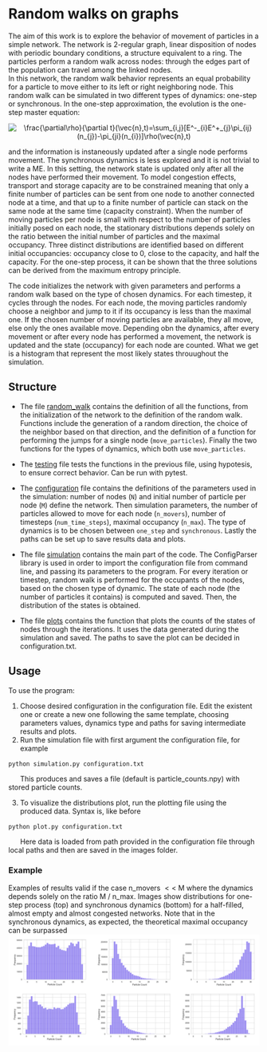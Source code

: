 # Random walks on graphs
The aim of this work is to explore the behavior of movement of particles in a simple network. The network is 2-regular graph, linear disposition of nodes with periodic boundary conditions, a structure equivalent to a ring. The particles perform a random walk across nodes: through the edges part of the population can travel among the linked nodes.<br/> 
In this network, the random walk behavior represents an equal probability for a particle to move either to its left or right neighboring node. 
This random walk can be simulated in two different types of dynamics: one-step or synchronous. In the one-step approximation, the evolution is the one-step master equation: <br /> 

<p align="center">
<img src="https://latex.codecogs.com/svg.image?\frac{\partial\rho}{\partial&space;t}(\vec{n},t)=\sum_{i,j}[E^-_{i}E^&plus;_{j}\pi_{ij}(n_{j})-\pi_{ji}(n_{i})]\rho(\vec{n},t)" title="\frac{\partial\rho}{\partial t}(\vec{n},t)=\sum_{i,j}[E^-_{i}E^+_{j}\pi_{ij}(n_{j})-\pi_{ji}(n_{i})]\rho(\vec{n},t)" />
</p>

and the information is instaneously updated after a single node performs movement.
The synchronous dynamics is less explored and it is not trivial to write a ME. In this setting, the network state is updated only after all the nodes have performed their movement. 
To model congestion effects, transport and storage capacity are to be constrained meaning that only a finite number of particles can be sent from
one node to another connected node at a time, and that up to a finite number of particle
can stack on the same node at the same time (capacity constraint).
When the number of moving particles per node is small with respect to the number of particles initially posed on each node, the stationary distributions depends solely on the ratio between the initial number of particles and the maximal occupancy. Three distinct distributions are identified based on different initial occupancies: occupancy close to $0$, close to the capacity, and half the capacity. 
For the one-step process, it can be shown that the three solutions can be derived from the maximum entropy principle.


The code initializes the network with given parameters and performs a random walk based on the type of chosen dynamics. For each timestep, it cycles through the nodes. For each node, the moving particles randomly choose a neighbor and jump to it if its occupancy is less than the maximal one. If the chosen number of moving particles are available, they all move, else only the ones available move. Depending obn the dynamics, after every movement or after every node has performed a movement, the network is updated and the state (occupancy) for each node are counted. What we get is a histogram that represent the most likely states throuughout the simulation.
## Structure
- The file [random_walk](https://github.com/daliamanfrin/Random-walks-on-graphs/blob/main/random_walk.py) contains the definition of all the functions, from the initialization of the network to the definition of the random walk. Functions include the generation of a random direction, the choice of the neighbor based on that direction, and the definition of a function for performing the jumps for a single node (`move_particles`). Finally the two functions for the types of dynamics, which both use `move_particles`.

- The [testing](https://github.com/daliamanfrin/Random-walks-on-graphs/blob/main/testing.py) file tests the functions in the previous file, using hypotesis, to ensure correct behavior. Can be run with pytest.

- The [configuration](https://github.com/daliamanfrin/Random-walks-on-graphs/blob/main/configuration.txt) file contains the definitions of the parameters used in the simulation: number of nodes (`N`) and initial number of particle per node (`M`) define the network. Then simulation parameters, the number of particles allowed to move for each node (`n_movers`), number of timesteps (`num_time_steps`), maximal occupancy (`n_max`). The type of dynamics is to be chosen between `one_step` and `synchronous`. Lastly the paths can be set up to save results data and plots. 

- The file [simulation](https://github.com/daliamanfrin/Random-walks-on-graphs/blob/main/simulation.py) contains the main part of the code. The ConfigParser library is used in order to import the configuration file from command line, and passing its parameters to the program. For every iteration or timestep, random walk is performed for the occupants of the nodes, based on the chosen type of dynamic. The state of each node (the number of particles it contains) is computed and saved. Then, the distribution of the states is obtained. 

- The file [plots](https://github.com/daliamanfrin/Random-walks-on-graphs/blob/main/plot.py) contains the function that plots the counts of the states of nodes through the iterations. It uses the data generated during the simulation and saved. The paths to save the plot can be decided in configuration.txt. 


## Usage
To use the program:
1. Choose desired configuration in the configuration file. Edit the existent one or create a new one following the same template, choosing parameters values, dynamics type and paths for saving intermediate results and plots.
2. Run the simulation file with first argument the configuration file, for example 
```
python simulation.py configuration.txt
```
 &nbsp;&nbsp;&nbsp;&nbsp;&nbsp; This produces and saves a file (default is particle_counts.npy) with stored particle counts.
 
3. To visualize the distributions plot, run the plotting file using the produced data. Syntax is, like before 
```
python plot.py configuration.txt
```
 &nbsp;&nbsp;&nbsp;&nbsp;&nbsp; Here data is loaded from path provided in the configuration file through local paths and then are saved in the images folder.

### Example
Examples of results valid if the case n_movers $<<$ M where the dynamics depends solely on the ratio M / n_max.
Images show distributions for one-step process (top) and synchronous dynamics (bottom) for a half-filled, almost empty and almost congested networks.
Note that in the synchronous dynamics, as expected, the theoretical maximal occupancy can be surpassed
![config](./images/resulting_occupancy.png)
